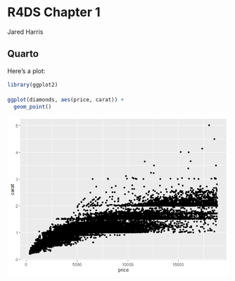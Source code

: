 R4DS Chapter 1
================
Jared Harris

## Quarto

Here’s a plot:

``` r
library(ggplot2)

ggplot(diamonds, aes(price, carat)) +
  geom_point()
```

![](ch-01_files/figure-gfm/unnamed-chunk-1-1.png)
